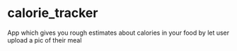 # calorie_tracker
App which gives you rough estimates about calories in your food by let user upload a pic of their meal
